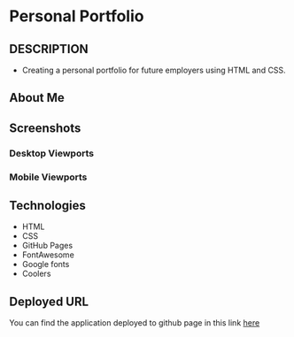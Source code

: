 # Personal Portfolio

## DESCRIPTION

- Creating a personal portfolio for future employers using HTML and CSS.

## About Me

<!-- add info about me - short -->

## Screenshots

### Desktop Viewports

<!-- add screen shoot -->

### Mobile Viewports

<!-- add screen shoot -->

## Technologies

- HTML
- CSS
- GitHub Pages
- FontAwesome
- Google fonts
- Coolers

## Deployed URL

You can find the application deployed to github page in this link [here](https://github.com/zahrahaji10)
